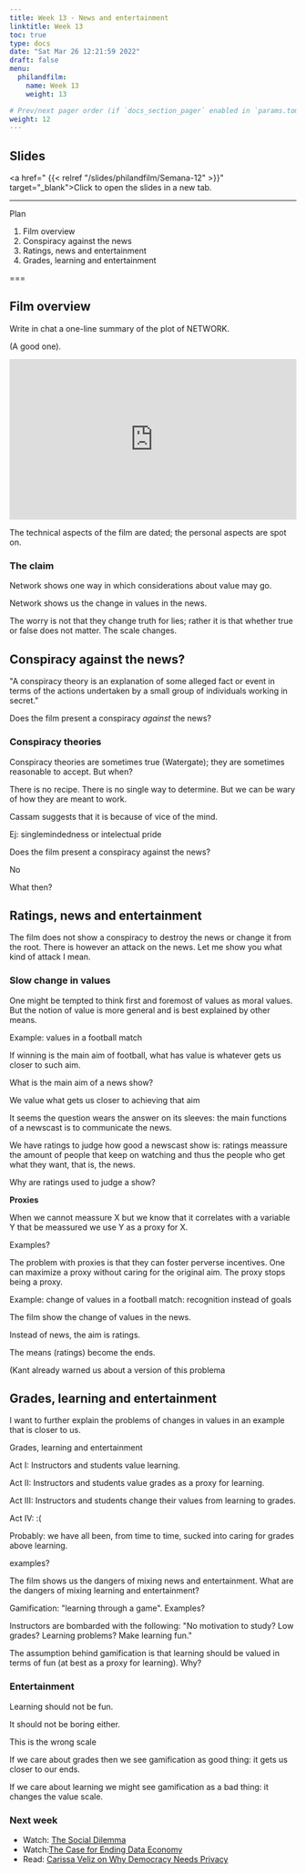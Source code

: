 ```yaml
---
title: Week 13 - News and entertainment
linktitle: Week 13  
toc: true
type: docs
date: "Sat Mar 26 12:21:59 2022"
draft: false
menu:
  philandfilm:
    name: Week 13
    weight: 13

# Prev/next pager order (if `docs_section_pager` enabled in `params.toml`)
weight: 12
---
```



## Slides


<a href=" {{< relref "/slides/philandfilm/Semana-12" >}}" target="_blank">Click to open the slides in a new tab.</a>


---

Plan

1.  Film overview
2.  Conspiracy against the news
3.  Ratings, news and entertainment
4.  Grades, learning and entertainment

  

===

## Film overview


Write in chat a one-line summary of the plot of NETWORK.

(A good one).

  <div style="width:100%;height:0;padding-bottom:56%;position:relative;"><iframe src="https://giphy.com/embed/l41YdsBZC6Im0L8cM" width="100%" height="100%" style="position:absolute" frameBorder="0" class="giphy-embed" allowFullScreen></iframe></div>

The technical aspects of the film are dated; the personal aspects are spot on.

### The claim

Network shows one way in which considerations about value may go.

Network shows us the change in values in the news.

The worry is not that they change truth for lies; rather it is that whether true or false does not matter. The scale changes.

  


## Conspiracy against the news?


"A conspiracy theory is an explanation of some alleged fact or event in terms of the actions undertaken by a small group of individuals working in secret."

Does the film present a conspiracy _against_ the news?

### Conspiracy theories

Conspiracy theories are sometimes true (Watergate); they are sometimes reasonable to accept. But when?

There is no recipe. There is no single way to determine. But we can be wary of how they are meant to work.

Cassam suggests that it is because of vice of the mind.

Ej: singlemindedness or intelectual pride

Does the film present a conspiracy against the news?

No

What then?



## Ratings, news and entertainment


The film does not show a conspiracy to destroy the news or change it from the root. There is however an attack on the news. Let me show you what kind of attack I mean.

### Slow change in values


One might be tempted to think first and foremost of values as moral values. But the notion of value is more general and is best explained by other means.

Example: values in a football match

If winning is the main aim of football, what has value is whatever gets us closer to such aim.

What is the main aim of a news show?

We value what gets us closer to achieving that aim

It seems the question wears the answer on its sleeves: the main functions of a newscast is to communicate the news.

We have ratings to judge how good a newscast show is: ratings meassure the amount of people that keep on watching and thus the people who get what they want, that is, the news.

Why are ratings used to judge a show?

**Proxies**

When we cannot meassure X but we know that it correlates with a variable Y that be meassured we use Y as a proxy for X.

Examples?

The problem with proxies is that they can foster perverse incentives. One can maximize a proxy without caring for the original aim. The proxy stops being a proxy.

Example: change of values in a football match: recognition instead of goals

The film show the change of values in the news.

Instead of news, the aim is ratings.

The means (ratings) become the ends.

(Kant already warned us about a version of this problema

  


## Grades, learning and entertainment


I want to further explain the problems of changes in values in an example that is closer to us.

Grades, learning and entertainment

Act I: Instructors and students value learning.

Act II: Instructors and students value grades as a proxy for learning.

Act III: Instructors and students change their values from learning to grades.

Act IV: :(

Probably: we have all been, from time to time, sucked into caring for grades above learning.

examples?

The film shows us the dangers of mixing news and entertainment. What are the dangers of mixing learning and entertainment?

Gamification: "learning through a game". Examples?

Instructors are bombarded with the following: "No motivation to study? Low grades? Learning problems? Make learning fun."

The assumption behind gamification is that learning should be valued in terms of fun (at best as a proxy for learning). Why?

### Entertainment

Learning should not be fun.

It should not be boring either.

This is the wrong scale

If we care about grades then we see gamification as good thing: it gets us closer to our ends.

If we care about learning we might see gamification as a bad thing: it changes the value scale.

### Next week

* Watch: [The Social Dilemma](https://www.youtube.com/watch?v=1cSGvqQHpjs)
* Watch:[The Case for Ending Data Economy](https://www.youtube.com/watch?v=luCXlPYrTP4)
* Read: [Carissa Veliz on Why Democracy Needs Privacy](http://bostonreview.net/science-nature-politics/carissa-veliz-power-privacy)
